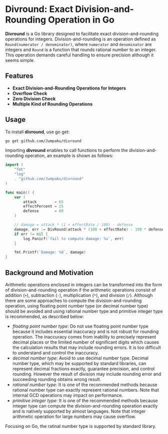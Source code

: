 # Divround: Exact Division-and-Rounding Operation in Go

**Divround** is a Go library designed to facilitate exact division-and-rounding operations for integers.
Division-and-rounding is an operation defined as `Round(numerator / denominator)`, where `numerator` and `denominator` are integers and `Round` is a function that rounds rational number to an integer.
This operation demands careful handling to ensure precision although it seems simple.

## Features

- **Exact Division-and-Rounding Operations for Integers** 
- **Overflow Check**
- **Zero Division Check**
- **Multiple Kind of Rounding Operations**

## Usage

To install **divround**, use go get:

```sh
go get github.com/Jumpaku/divround
```

Importing **divround** enables to call functions to perform the division-and-rounding operation, an example is shown as follows:

```go
import (
    "fmt"
    "log"
    . "github.com/Jumpaku/divround"
)

func main() {
    var (
        attack        = 65
        effectPercent = 25
        defense       = 80
    )

    // damage = attack * (1 + effectRate / 100) - defense
    damage, err := DivRound(attack * (100 + effectRate) - 100 * defense, 100)
    if err != nil {
        log.Panicf(`fail to compute damage: %v`, err)
    }

    fmt.Printf(`Damage: %d`, damage)
}
```

## Background and Motivation

Arithmetic operations enclosed in integers can be transformed into the form of division-and-rounding operation if the arithmetic operations consist of addition (`+`), subtraction (`-`), multiplication (`*`), and division (`/`).
Although there are some approaches to compute the division-and-rounding operation, using floating point number type (or decimal number type) should be avoided and using rational number type and primitive integer type is recommended, as described below:

* *floating point number type*: Do not use floating point number type because it includes essential inaccuracy and is not robust for rounding operation. The inaccuracy comes from inability to precisely represent decimal places or the limited number of significant digits which causes the calculation results that may include rounding errors. It is too difficult to understand and control the inaccuracy.
* *decimal number type*: Avoid to use decimal number type. Decimal number type, which may be supported by standard libraries, can represent decimal fractions exactly, guarantee precision, and control rounding. However the result of division may include rounding error and succeeding rounding obtains wrong result.
* *rational number type*: It is one of the recommended methods because rational number type can exactly represent rational numbers. Note that internal GCD operations may impact on performance.
* *primitive integer type*: It is one of the recommended methods because integer type can compute the division-and-rounding operation exactly and is natively supported by almost languages. Note that integer arithmetic operation for large numbers may cause overflow.

Focusing on Go, the ratinal number type is supported by standard library.



